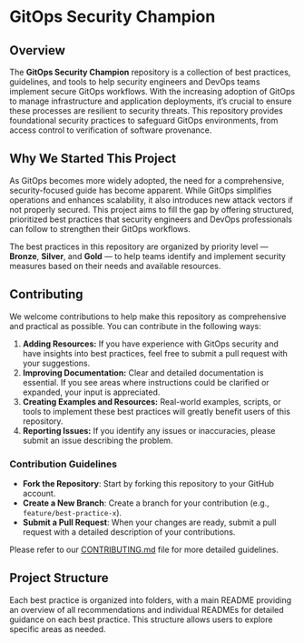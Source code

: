 # GitOps Security Champion

## Overview

The **GitOps Security Champion** repository is a collection of best practices, guidelines, and tools to help security engineers and DevOps teams implement secure GitOps workflows. With the increasing adoption of GitOps to manage infrastructure and application deployments, it’s crucial to ensure these processes are resilient to security threats. This repository provides foundational security practices to safeguard GitOps environments, from access control to verification of software provenance.

## Why We Started This Project

As GitOps becomes more widely adopted, the need for a comprehensive, security-focused guide has become apparent. While GitOps simplifies operations and enhances scalability, it also introduces new attack vectors if not properly secured. This project aims to fill the gap by offering structured, prioritized best practices that security engineers and DevOps professionals can follow to strengthen their GitOps workflows.

The best practices in this repository are organized by priority level — **Bronze**, **Silver**, and **Gold** — to help teams identify and implement security measures based on their needs and available resources.

## Contributing

We welcome contributions to help make this repository as comprehensive and practical as possible. You can contribute in the following ways:

1. **Adding Resources:** If you have experience with GitOps security and have insights into best practices, feel free to submit a pull request with your suggestions.
2. **Improving Documentation:** Clear and detailed documentation is essential. If you see areas where instructions could be clarified or expanded, your input is appreciated.
3. **Creating Examples and Resources:** Real-world examples, scripts, or tools to implement these best practices will greatly benefit users of this repository.
4. **Reporting Issues:** If you identify any issues or inaccuracies, please submit an issue describing the problem.

### Contribution Guidelines

- **Fork the Repository**: Start by forking this repository to your GitHub account.
- **Create a New Branch**: Create a branch for your contribution (e.g., `feature/best-practice-x`).
- **Submit a Pull Request**: When your changes are ready, submit a pull request with a detailed description of your contributions.

Please refer to our [CONTRIBUTING.md](CONTRIBUTING.md) file for more detailed guidelines.

## Project Structure

Each best practice is organized into folders, with a main README providing an overview of all recommendations and individual READMEs for detailed guidance on each best practice. This structure allows users to explore specific areas as needed.